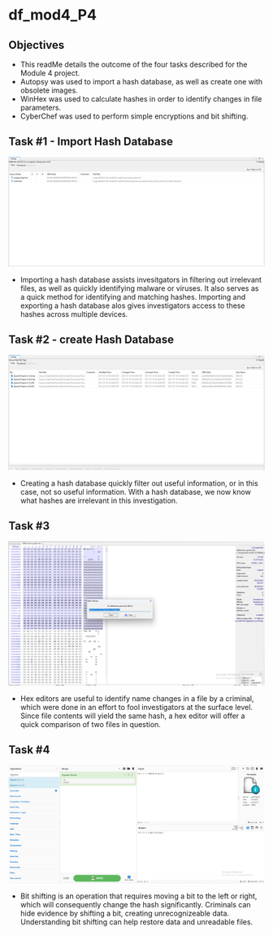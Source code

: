 # df_mod4_P4
## Objectives
- This readMe details the outcome of the four tasks described for the Module 4 project.
- Autopsy was used to import a hash database, as well as create one with obsolete images.
- WinHex was used to calculate hashes in order to identify changes in file parameters.
- CyberChef was used to perform simple encryptions and bit shifting.

## Task #1 - Import Hash Database
![Autopsy screenshot](image.png)
- Importing a hash database assists invesitgators in filtering out irrelevant files, as well as quickly identifying malware or viruses. It also serves as a quick method for identifying and matching hashes. Importing and exporting a hash database alos gives investigators access to these hashes across multiple devices.

## Task #2 - create Hash Database
![Known bad files screenshot](image-2.png)
- Creating a hash database quickly filter out useful information, or in this case, not so useful information. With a hash database, we now know what hashes are irrelevant in this investigation.

## Task #3
![WinHex hash calculation](image-3.png)
- Hex editors are useful to identify name changes in a file by a criminal, which were done in an effort to fool investigators at the surface level. Since file contents will yield the same hash, a hex editor will offer a quick comparison of two files in question.

## Task #4
![Vigenère Decode screenshot](image-1.png)
- Bit shifting is an operation that requires moving a bit to the left or right, which will consequently change the hash significantly. Criminals can hide evidence by shifting a bit, creating unrecognizeable data. Understanding bit shifting can help restore data and unreadable files.